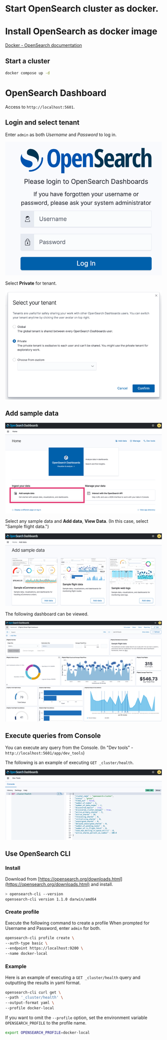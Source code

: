Start OpenSearch cluster as docker.
===

# Install OpenSearch as docker image

[Docker - OpenSearch documentation](https://opensearch.org/docs/2.0/opensearch/install/docker/)

## Start a cluster

```bash
docker compose up -d
```

# OpenSearch Dashboard

Access to `http://localhost:5601`.

## Login and select tenant

Enter `admin` as both *Username* and *Password* to log in.

![Log in to OpenSearch Dashboard](../docs/images/start-a-cluster-01.png)

Select **Private** for tenant.

![Select your tenant](../docs/images/start-a-cluster-02.png)

## Add sample data

![Add sample data](../docs/images/start-a-cluster-03.png)

Select any sample data and **Add data**, **View Data**. (In this case, select "Sample flight data.") 

![Select sample data](../docs/images/start-a-cluster-04.png)

The following dashboard can be viewed.

![Select sample data](../docs/images/start-a-cluster-05.png)

## Execute queries from Console

You can execute any query from the Console. (In "Dev tools" - `http://localhost:5601/app/dev_tools`)

The following is an example of executing `GET _cluster/health`.

![Select sample data](../docs/images/start-a-cluster-06.png)

## Use OpenSearch CLI

### Install

Download from [https://opensearch.org/downloads.html](https://opensearch.org/downloads.html) and install.

```bash
> opensearch-cli --version
opensearch-cli version 1.1.0 darwin/amd64
```

### Create profile

Execute the following command to create a profile When prompted for Username and Password, enter `admin` for both.

```bash
opensearch-cli profile create \
--auth-type basic \
--endpoint https://localhost:9200 \
--name docker-local
```

### Example

Here is an example of executing a `GET _cluster/health` query and outputting the results in yaml format.

```bash
opensearch-cli curl get \
--path '_cluster/health' \
--output-format yaml \
--profile docker-local
```

If you want to omit the `--profile` option, set the environment variable `OPENSEARCH_PROFILE` to the profile name.

```bash
export OPENSEARCH_PROFILE=docker-local
```
